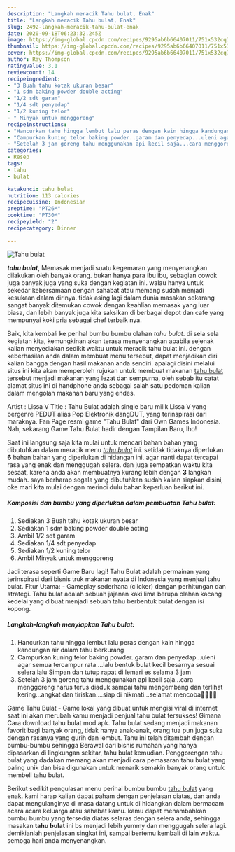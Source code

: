 ```yaml
---
description: "Langkah meracik Tahu bulat, Enak"
title: "Langkah meracik Tahu bulat, Enak"
slug: 2492-langkah-meracik-tahu-bulat-enak
date: 2020-09-18T06:23:32.245Z
image: https://img-global.cpcdn.com/recipes/9295ab6b66407011/751x532cq70/tahu-bulat-foto-resep-utama.jpg
thumbnail: https://img-global.cpcdn.com/recipes/9295ab6b66407011/751x532cq70/tahu-bulat-foto-resep-utama.jpg
cover: https://img-global.cpcdn.com/recipes/9295ab6b66407011/751x532cq70/tahu-bulat-foto-resep-utama.jpg
author: Ray Thompson
ratingvalue: 3.1
reviewcount: 14
recipeingredient:
- "3 Buah tahu kotak ukuran besar"
- "1 sdm baking powder double acting"
- "1/2 sdt garam"
- "1/4 sdt penyedap"
- "1/2 kuning telor"
- " Minyak untuk menggoreng"
recipeinstructions:
- "Hancurkan tahu hingga lembut lalu peras dengan kain hingga kandungan air dalam tahu berkurang"
- "Campurkan kuning telor baking powder..garam dan penyedap...uleni agar semua tercampur rata....lalu bentuk bulat kecil besarnya sesuai selera lalu Simpan dan tutup rapat di lemari es selama 3 jam"
- "Setelah 3 jam goreng tahu menggunakan api kecil saja...cara menggoreng harus terus diaduk sampai tahu mengembang dan terlihat kering...angkat dan tiriskan....siap di nikmati...selamat mencoba🥳🥳🥳🥳"
categories:
- Resep
tags:
- tahu
- bulat

katakunci: tahu bulat 
nutrition: 113 calories
recipecuisine: Indonesian
preptime: "PT26M"
cooktime: "PT30M"
recipeyield: "2"
recipecategory: Dinner

---
```



![Tahu bulat](https://img-global.cpcdn.com/recipes/9295ab6b66407011/751x532cq70/tahu-bulat-foto-resep-utama.jpg)

<b><i>tahu bulat</i></b>, Memasak menjadi suatu kegemaran yang menyenangkan dilakukan oleh banyak orang. bukan hanya para ibu ibu, sebagian cowok juga banyak juga yang suka dengan kegiatan ini. walau hanya untuk sekedar kebersamaan dengan sahabat atau memang sudah menjadi kesukaan dalam dirinya. tidak asing lagi dalam dunia masakan sekarang sangat banyak ditemukan cowok dengan keahlian memasak yang luar biasa, dan lebih banyak juga kita saksikan di berbagai depot dan cafe yang mempunyai koki pria sebagai chef terbaik nya.

Baik, kita kembali ke perihal bumbu bumbu olahan <i>tahu bulat</i>. di sela sela kegiatan kita, kemungkinan akan terasa menyenangkan apabila sejenak kalian menyediakan sedikit waktu untuk meracik tahu bulat ini. dengan keberhasilan anda dalam membuat menu tersebut, dapat menjadikan diri kalian bangga dengan hasil makanan anda sendiri. apalagi disini melalui situs ini kita akan memperoleh rujukan untuk membuat makanan <u>tahu bulat</u> tersebut menjadi makanan yang lezat dan sempurna, oleh sebab itu catat alamat situs ini di handphone anda sebagai salah satu pedoman kalian dalam mengolah makanan baru yang endes.

Artist : Lissa V Title : Tahu Bulat adalah single baru milik Lissa V yang bergenre PEDUT alias Pop Elektronik dangDUT, yang terinspirasi dari maraknya. Fan Page resmi game &#34;Tahu Bulat&#34; dari Own Games Indonesia. Nah, sekarang Game Tahu Bulat hadir dengan Tampilan Baru, lho!


Saat ini langsung saja kita mulai untuk mencari bahan bahan yang dibutuhkan dalam meracik menu <u><i>tahu bulat</i></u> ini. setidak tidaknya diperlukan <b>6</b> bahan bahan yang diperlukan di hidangan ini. agar nanti dapat tercapai rasa yang enak dan menggugah selera. dan juga sempatkan waktu kita sesaat, karena anda akan membuatnya kurang lebih dengan <b>3</b> langkah mudah. saya berharap segala yang dibutuhkan sudah kalian siapkan disini, oke mari kita mulai dengan merinci dulu bahan keperluan berikut ini.

<!--inarticleads1-->

##### Komposisi dan bumbu yang diperlukan dalam pembuatan Tahu bulat:

1. Sediakan 3 Buah tahu kotak ukuran besar
1. Sediakan 1 sdm baking powder double acting
1. Ambil 1/2 sdt garam
1. Sediakan 1/4 sdt penyedap
1. Sediakan 1/2 kuning telor
1. Ambil  Minyak untuk menggoreng


Jadi terasa seperti Game Baru lagi! Tahu Bulat adalah permainan yang terinspirasi dari bisnis truk makanan nyata di Indonesia yang menjual tahu bulat. Fitur Utama: - Gameplay sederhana (clicker) dengan perhitungan dan strategi. Tahu bulat adalah sebuah jajanan kaki lima berupa olahan kacang kedelai yang dibuat menjadi sebuah tahu berbentuk bulat dengan isi kopong. 

<!--inarticleads2-->

##### Langkah-langkah menyiapkan Tahu bulat:

1. Hancurkan tahu hingga lembut lalu peras dengan kain hingga kandungan air dalam tahu berkurang
1. Campurkan kuning telor baking powder..garam dan penyedap...uleni agar semua tercampur rata....lalu bentuk bulat kecil besarnya sesuai selera lalu Simpan dan tutup rapat di lemari es selama 3 jam
1. Setelah 3 jam goreng tahu menggunakan api kecil saja...cara menggoreng harus terus diaduk sampai tahu mengembang dan terlihat kering...angkat dan tiriskan....siap di nikmati...selamat mencoba🥳🥳🥳🥳


Game Tahu Bulat - Game lokal yang dibuat untuk mengisi viral di internet saat ini akan merubah kamu menjadi penjual tahu bulat tersukses! Gimana Cara download tahu bulat mod apk. Tahu bulat sedang menjadi makanan favorit bagi banyak orang, tidak hanya anak-anak, orang tua pun juga suka dengan rasanya yang gurih dan lembut. Tahu ini telah ditambah dengan bumbu-bumbu sehingga Berawal dari bisnis rumahan yang hanya dipasarkan di lingkungan sekitar, tahu bulat kemudian. Penggorengan tahu bulat yang dadakan memang akan menjadi cara pemasaran tahu bulat yang paling unik dan bisa digunakan untuk menarik semakin banyak orang untuk membeli tahu bulat. 

Berikut sedikit pengulasan menu perihal bumbu bumbu <u>tahu bulat</u> yang enak. kami harap kalian dapat paham dengan penjelasan diatas, dan anda dapat mengulanginya di masa datang untuk di hidangkan dalam bermacam acara acara keluarga atau sahabat kamu. kamu dapat menambahkan bumbu bumbu yang tersedia diatas selaras dengan selera anda, sehingga masakan <b>tahu bulat</b> ini bs menjadi lebih yummy dan menggugah selera lagi. demikianlah penjelasan singkat ini, sampai bertemu kembali di lain waktu. semoga hari anda menyenangkan.
